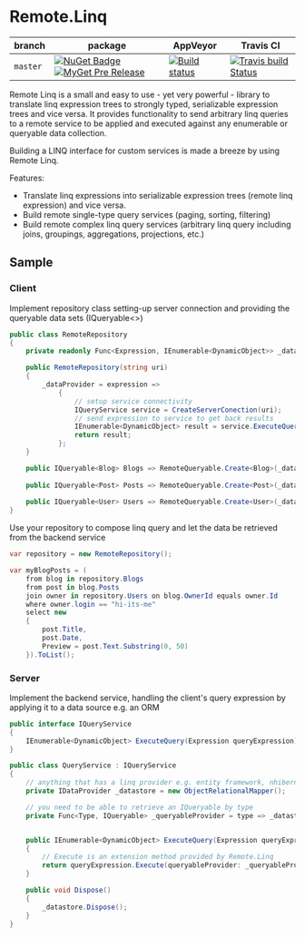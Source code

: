 # Remote.Linq

| branch | package | AppVeyor | Travis CI |
| --- | --- | --- | --- |
| `master` | [![NuGet Badge](https://buildstats.info/nuget/Remote.Linq?includePreReleases=true)](http://www.nuget.org/packages/Remote.Linq) [![MyGet Pre Release](http://img.shields.io/myget/aqua/vpre/Remote.Linq.svg?style=flat-square&label=myget)](https://www.myget.org/feed/aqua/package/nuget/Remote.Linq) | [![Build status](https://ci.appveyor.com/api/projects/status/64kw6dsuvfwyrdtl?svg=true)](https://ci.appveyor.com/project/6bee/remote-linq) | [![Travis build Status](https://travis-ci.org/6bee/Remote.Linq.svg?branch=master)](https://travis-ci.org/6bee/Remote.Linq?branch=master) |


Remote Linq is a small and easy to use - yet very powerful - library to translate linq expression trees to strongly typed, serializable expression trees and vice versa. It provides functionality to send arbitrary linq queries to a remote service to be applied and executed against any enumerable or queryable data collection.

Building a LINQ interface for custom services is made a breeze by using Remote Linq.


Features:
* Translate linq expressions into serializable expression trees (remote linq expression) and vice versa. 
* Build remote single-type query services (paging, sorting, filtering)
* Build remote complex linq query services (arbitrary linq query including joins, groupings, aggregations, projections, etc.)


## Sample

### Client

Implement repository class setting-up server connection and providing the queryable data sets (IQueryable<>)
```C#
public class RemoteRepository
{
    private readonly Func<Expression, IEnumerable<DynamicObject>> _dataProvider;

    public RemoteRepository(string uri)
    {
        _dataProvider = expression =>
            {
                // setup service connectivity
                IQueryService service = CreateServerConection(uri);
                // send expression to service to get back results
                IEnumerable<DynamicObject> result = service.ExecuteQuery(expression);
                return result;
            };
    }

    public IQueryable<Blog> Blogs => RemoteQueryable.Create<Blog>(_dataProvider);
   
    public IQueryable<Post> Posts => RemoteQueryable.Create<Post>(_dataProvider);
   
    public IQueryable<User> Users => RemoteQueryable.Create<User>(_dataProvider);
}
```

Use your repository to compose linq query and let the data be retrieved from the backend service
```C#
var repository = new RemoteRepository();

var myBlogPosts = (
    from blog in repository.Blogs
    from post in blog.Posts
    join owner in repository.Users on blog.OwnerId equals owner.Id
    where owner.login == "hi-its-me"
    select new 
    {
        post.Title,
        post.Date,
        Preview = post.Text.Substring(0, 50)
    }).ToList();
```

### Server

Implement the backend service, handling the client's query expression by applying it to a data source e.g. an ORM

```C#
public interface IQueryService
{
    IEnumerable<DynamicObject> ExecuteQuery(Expression queryExpression);
}

public class QueryService : IQueryService
{
    // anything that has a linq provider e.g. entity framework, nhibernate, ...
    private IDataProvider _datastore = new ObjectRelationalMapper();

    // you need to be able to retrieve an IQueryable by type
    private Func<Type, IQueryable> _queryableProvider = type => _datastore.GetQueryableByType(type);


    public IEnumerable<DynamicObject> ExecuteQuery(Expression queryExpression)
    {
        // Execute is an extension method provided by Remote.Linq
        return queryExpression.Execute(queryableProvider: _queryableProvider);
    }

    public void Dispose()
    {
        _datastore.Dispose();
    }
}
```